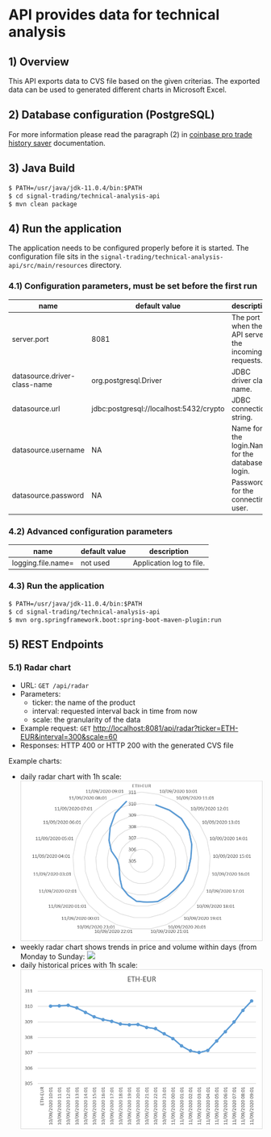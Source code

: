 # API provides data for technical analysis

## 1) Overview
This API exports data to CVS file based on the given criterias.
The exported data can be used to generated different charts in Microsoft Excel.

## 2) Database configuration (PostgreSQL)
For more information please read the paragraph (2) in [coinbase pro trade history saver](../trade-history-saver) documentation.

## 3) Java Build
~~~~
$ PATH=/usr/java/jdk-11.0.4/bin:$PATH
$ cd signal-trading/technical-analysis-api
$ mvn clean package
~~~~

## 4) Run the application
The application needs to be configured properly before it is started. The configuration file sits in the `signal-trading/technical-analysis-api/src/main/resources` directory.


### 4.1) Configuration parameters, must be set before the first run

|name|default value|description|
|---|---|---|
|server.port|8081|The port when the API serves the incoming requests.|
|datasource.driver-class-name|org.postgresql.Driver|JDBC driver class name.|
|datasource.url|jdbc:postgresql://localhost:5432/crypto|JDBC connection string.|
|datasource.username|NA|Name for the login.Name for the database login.|
|datasource.password|NA|Password for the connecting user.|

### 4.2) Advanced configuration parameters

|name|default value|description|
|---|---|---|
|logging.file.name=|not used|Application log to file.|

### 4.3) Run the application

~~~~
$ PATH=/usr/java/jdk-11.0.4/bin:$PATH
$ cd signal-trading/technical-analysis-api
$ mvn org.springframework.boot:spring-boot-maven-plugin:run
~~~~

## 5) REST Endpoints
### 5.1) Radar chart
* URL: `GET /api/radar`
* Parameters:
    * ticker: the name of the product
    * interval: requested interval back in time from now
    * scale: the granularity of the data
* Example request: `GET` [http://localhost:8081/api/radar?ticker=ETH-EUR&interval=300&scale=60](http://localhost:8081/api/radar?ticker=ETH-EUR&interval=300&scale=60)
* Responses: HTTP 400 or HTTP 200 with the generated CVS file

Example charts:

* daily radar chart with 1h scale: ![](docs/example-chatrs/ETH-EUR%20daily%20radar%20chart.png)
* weekly radar chart shows trends in price and volume within days (from Monday to Sunday: ![](docs/aaa.png)
* daily historical prices with 1h scale: ![](docs/example-chatrs/ETH-EUR%20daily%20line%20chart.png)
